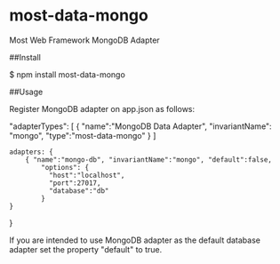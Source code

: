 most-data-mongo
===============

Most Web Framework MongoDB Adapter

##Install

$ npm install most-data-mongo

##Usage

Register MongoDB adapter on app.json as follows:

  "adapterTypes": [
        { "name":"MongoDB Data Adapter", "invariantName": "mongo", "type":"most-data-mongo" }
    ]
    
    adapters: {
        { "name":"mongo-db", "invariantName":"mongo", "default":false,
            "options": {
              "host":"localhost",
              "port":27017,
              "database":"db"
            }
    }
}

If you are intended to use MongoDB adapter as the default database adapter set the property "default" to true. 
